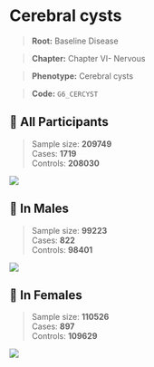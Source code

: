 # Cerebral cysts

> **Root:** Baseline Disease  

> **Chapter:** Chapter VI- Nervous  

> **Phenotype:** Cerebral cysts  

> **Code:** `G6_CERCYST`

## 🧪 All Participants  
> Sample size: **209749**  
> Cases: **1719**  
> Controls: **208030**
<img src="/Disease/Figures/ALL/Incidence/G6_CERCYST.png"/>
<CsvTable src="/Disease/Data/ALL/Incidence/COX_G6_CERCYST.csv" label="🔍 View full results" />

## 👨 In Males  
> Sample size: **99223**  
> Cases: **822**  
> Controls: **98401**
<img src="/Disease/Figures/Male/Incidence/G6_CERCYST.png"/>
<CsvTable src="/Disease/Data/Male/Incidence/COX_G6_CERCYST.csv" label="🔍 View full results" />

## 👩 In Females  
> Sample size: **110526**  
> Cases: **897**  
> Controls: **109629**
<img src="/Disease/Figures/Female/Incidence/G6_CERCYST.png"/>
<CsvTable src="/Disease/Data/Female/Incidence/COX_G6_CERCYST.csv" label="🔍 View full results" />
